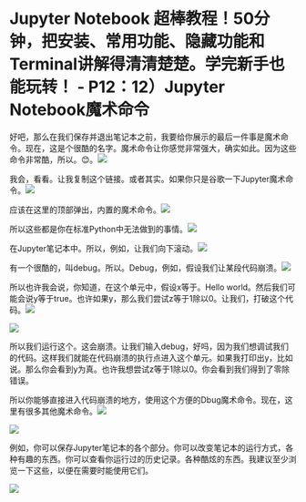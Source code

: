 # Jupyter Notebook 超棒教程！50分钟，把安装、常用功能、隐藏功能和Terminal讲解得清清楚楚。学完新手也能玩转！ - P12：12）Jupyter Notebook魔术命令 

好吧，那么在我们保存并退出笔记本之前，我要给你展示的最后一件事是魔术命令。现在，这是个很酷的名字。魔术命令让你感觉非常强大，确实如此。因为这些命令非常酷，所以。😊。![](img/48c3eb139983bc807bec7c1942f7eacd_1.png)

我会，看看。让我复制这个链接。或者其实。如果你只是谷歌一下Jupyter魔术命令。![](img/48c3eb139983bc807bec7c1942f7eacd_3.png)

应该在这里的顶部弹出，内置的魔术命令。![](img/48c3eb139983bc807bec7c1942f7eacd_5.png)

所以这些都是你在标准Python中无法做到的事情。![](img/48c3eb139983bc807bec7c1942f7eacd_7.png)

在Jupyter笔记本中。所以，例如，让我们向下滚动。![](img/48c3eb139983bc807bec7c1942f7eacd_9.png)

有一个很酷的，叫debug。所以。Debug，例如，假设我们让某段代码崩溃。![](img/48c3eb139983bc807bec7c1942f7eacd_11.png)

所以也许我会说，你知道，在这个单元中，假设x等于。Hello world。然后我们可能会说y等于true。也许如果y，那么我们尝试z等于1除以0。让我们，打破这个代码。![](img/48c3eb139983bc807bec7c1942f7eacd_13.png)

![](img/48c3eb139983bc807bec7c1942f7eacd_14.png)

所以我们运行这个。这会崩溃。让我们输入debug，好吗，因为我们想调试我们的代码。这样我们就能在代码崩溃的执行点进入这个单元。如果我打印出y，比如说。那么你会看到y为真。也许我想尝试z等于1除以0。你会看到我们得到了零除错误。

所以你能够直接进入代码崩溃的地方，使用这个方便的Dbug魔术命令。现在，这里有很多其他魔术命令。![](img/48c3eb139983bc807bec7c1942f7eacd_16.png)

![](img/48c3eb139983bc807bec7c1942f7eacd_17.png)

例如，你可以保存Jupyter笔记本的各个部分。你可以改变笔记本的运行方式，各种有趣的东西。你可以查看你运行过的历史记录。各种酷炫的东西。我建议至少浏览一下这些，以便在需要时能使用它们。

![](img/48c3eb139983bc807bec7c1942f7eacd_19.png)
